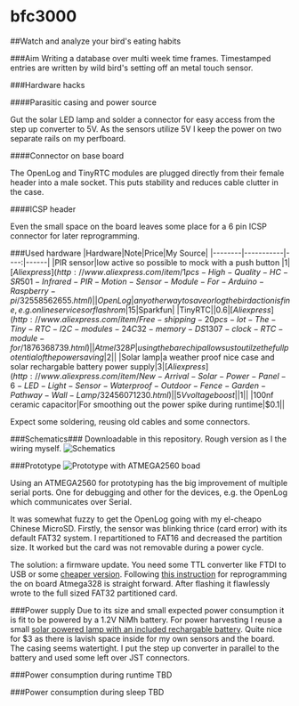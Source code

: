 # bfc3000
##Watch and analyze your bird's eating habits

###Aim 
Writing a database over multi week time frames. Timestamped entries are written by wild bird's setting off an metal
touch sensor.

###Hardware hacks

####Parasitic casing and power source

Gut the solar LED lamp and solder a connector for easy access from the step up converter to 5V.
As the sensors utilize 5V I keep the power on two separate rails on my perfboard.

####Connector on base board

The OpenLog and TinyRTC modules are plugged directly from their female header into a male socket. This puts stability
and reduces cable clutter in the case.

####ICSP header

Even the small space on the board leaves some place for a 6 pin ICSP connector for later reprogramming.

###Used hardware
|Hardware|Note|Price|My Source|
|--------|-----------|----:|------|
|PIR sensor|low active so possible to mock with a push button |$1|[Aliexpress](http://www.aliexpress.com/item/1pcs-High-Quality-HC-SR501-Infrared-PIR-Motion-Sensor-Module-For-Arduino-Raspberry-pi/32558562655.html) |
|OpenLog|any other way to save or log the bird action is fine, e.g. online services or flash rom|$15|Sparkfun|
|TinyRTC||$0.6|[Aliexpress](http://www.aliexpress.com/item/Free-shipping-20pcs-lot-The-Tiny-RTC-I2C-modules-24C32-memory-DS1307-clock-RTC-module-for/1876368739.html)|
|Atmel 328P|using the bare chip allows us to utilze the full potential of the power saving|$2||
|Solar lamp|a weather proof nice case and solar rechargable battery power supply|$3|[Aliexpress](http://www.aliexpress.com/item/New-Arrival-Solar-Power-Panel-6-LED-Light-Sensor-Waterproof-Outdoor-Fence-Garden-Pathway-Wall-Lamp/32456071230.html)|
|5V voltage boost||$1||
|100nf ceramic capacitor|For smoothing out the power spike during runtime|$0.1||

Expect some soldering, reusing old cables and some connectors.

###Schematics###
Downloadable in this repository. Rough version as I the wiring myself.
![Schematics](https://github.com/barde/bfc3000/raw/master/bfc3000_bb.png)


###Prototype
![Prototype with ATMEGA2560 boad](https://github.com/barde/bfc3000/raw/master/prototype.jpg)

Using an ATMEGA2560 for prototyping has the big improvement of multiple serial ports. One for debugging and other for
the devices, e.g. the OpenLog which communicates over Serial.

It was somewhat fuzzy to get the OpenLog going with my el-cheapo Chinese MicroSD. Firstly, the sensor was blinking
thrice (card error) with its default FAT32 system. I repartitioned to FAT16 and decreased the partition size. It worked
but the card was not removable during a power cycle.

The solution: a firmware update. You need some TTL converter like FTDI to USB or some 
[cheaper
version](http://www.aliexpress.com/item/Free-Shipping-1pcs-FT232RL-FTDI-USB-3-3V-5-5V-to-TTL-Serial-Adapter-Module/32481520135.htm).
Following [this instruction](https://learn.sparkfun.com/tutorials/openlog-hookup-guide) for reprogramming the on board Atmega328 is straight forward.
After flashing it flawlessly wrote to the full sized FAT32 partitioned card.

###Power supply
Due to its size and small expected power consumption it is fit to be powered by a 1.2V NiMh battery. For power
harvesting I reuse a small [solar powered lamp with an included rechargable
battery](http://www.aliexpress.com/item/New-Arrival-Solar-Power-Panel-6-LED-Light-Sensor-Waterproof-Outdoor-Fence-Garden-Pathway-Wall-Lamp/32456071230.html).
Quite nice for $3 as there is lavish space inside for my own sensors and the board. The casing seems
watertight. I put the step up converter in parallel to the battery and used some left over JST connectors.

###Power consumption during runtime
TBD

###Power consumption during sleep
TBD
